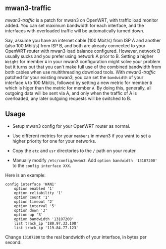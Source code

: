 mwan3-traffic
-------------
*mwan3-traffic* is a patch for mwan3 on OpenWRT, with traffic load monitor added. You can set maximum bandwidth for each interface, and the interfaces with overloaded traffic will be automatically turned down.

Say, assume you have an internet cable (100 Mbit/s) from ISP A and another (also 100 Mbit/s) from ISP B, and both are already connected to your OpenWRT router with mwan3 load balance configured. However, network B usually sucks and you prefer using network A prior to B. Setting a higher `Weight` for member `A` in your mwan3 configuration might solve your problem but it turns out that you can't make full use of the combined bandwidth from both cables when use multithreading download tools. With *mwan3-traffic* patched for your existing mwan3, you can set the `bandwidth` of your interface `A` to 100 Mbit/s, followed by setting a new metric for member `B` which is higer than the metric for member `A`. By doing this, generally, all outgoing data will be sent via A, and only when the traffic of A is overloaded, any later outgoing requests will be switched to B.

Usage
-----
* Setup mwan3 config for your OpenWRT router as normal.

* Use different metrics for your `members` in mwan3 if you want to set a higher priority for one for your networks.

* Copy the `etc` and `usr` directories to the `/` path on your router.

* Manually modify `/etc/config/mwan3`: Add `option bandwidth '13107200'` to the `config interface XXX`.

Here is an example:

```
config interface 'WAN1'
	option enabled '1'
	option reliability '1'
	option count '1'
	option timeout '2'
	option interval '5'
	option down '3'
	option up '3'
	option bandwidth '13107200'
	list track_ip '180.97.33.108'
	list track_ip '119.84.77.123'
```

Change `13107200` to the real bandwidth of your interface, in bytes per second.
